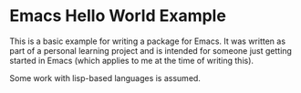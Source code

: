 # Emacs Hello World Example

This is a basic example for writing a package for Emacs. It was written as
part of a personal learning project and is intended for someone just getting
started in Emacs (which applies to me at the time of writing this).

Some work with lisp-based languages is assumed.
